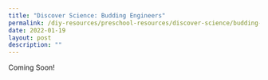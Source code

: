 ```yaml
---
title: "Discover Science: Budding Engineers"
permalink: /diy-resources/preschool-resources/discover-science/budding-engineers
date: 2022-01-19
layout: post
description: ""
---
```

Coming Soon!